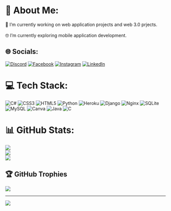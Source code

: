 # 💫 About Me:
🔭 I’m currently working on web application projects and web 3.0 prjects.<br><br>🤓 I’m currently exploring mobile application development.<br>


## 🌐 Socials:
[![Discord](https://img.shields.io/badge/Discord-%237289DA.svg?logo=discord&logoColor=white)](https://discord.gg/꧁尺ＥＥ-ＴเҜ꧂#9690) [![Facebook](https://img.shields.io/badge/Facebook-%231877F2.svg?logo=Facebook&logoColor=white)](https://facebook.com/ree.tik777) [![Instagram](https://img.shields.io/badge/Instagram-%23E4405F.svg?logo=Instagram&logoColor=white)](https://instagram.com/ree_teek) [![LinkedIn](https://img.shields.io/badge/LinkedIn-%230077B5.svg?logo=linkedin&logoColor=white)](https://linkedin.com/in/ritik-gaire) 

# 💻 Tech Stack:
![C#](https://img.shields.io/badge/c%23-%23239120.svg?style=for-the-badge&logo=c-sharp&logoColor=white) ![CSS3](https://img.shields.io/badge/css3-%231572B6.svg?style=for-the-badge&logo=css3&logoColor=white) ![HTML5](https://img.shields.io/badge/html5-%23E34F26.svg?style=for-the-badge&logo=html5&logoColor=white) ![Python](https://img.shields.io/badge/python-3670A0?style=for-the-badge&logo=python&logoColor=ffdd54) ![Heroku](https://img.shields.io/badge/heroku-%23430098.svg?style=for-the-badge&logo=heroku&logoColor=white) ![Django](https://img.shields.io/badge/django-%23092E20.svg?style=for-the-badge&logo=django&logoColor=white) ![Nginx](https://img.shields.io/badge/nginx-%23009639.svg?style=for-the-badge&logo=nginx&logoColor=white) ![SQLite](https://img.shields.io/badge/sqlite-%2307405e.svg?style=for-the-badge&logo=sqlite&logoColor=white) ![MySQL](https://img.shields.io/badge/mysql-%2300f.svg?style=for-the-badge&logo=mysql&logoColor=white) ![Canva](https://img.shields.io/badge/Canva-%2300C4CC.svg?style=for-the-badge&logo=Canva&logoColor=white) ![Java](https://img.shields.io/badge/java-%23ED8B00.svg?style=for-the-badge&logo=java&logoColor=white) ![C](https://img.shields.io/badge/c-%2300599C.svg?style=for-the-badge&logo=c&logoColor=white)
# 📊 GitHub Stats:
![](https://github-readme-stats.vercel.app/api?username=ritik123gaire&theme=dark&hide_border=false&include_all_commits=true&count_private=true)<br/>
![](https://github-readme-streak-stats.herokuapp.com/?user=ritik123gaire&theme=dark&hide_border=false)<br/>
![](https://github-readme-stats.vercel.app/api/top-langs/?username=ritik123gaire&theme=dark&hide_border=false&include_all_commits=true&count_private=true&layout=compact)

## 🏆 GitHub Trophies
![](https://github-profile-trophy.vercel.app/?username=ritik123gaire&theme=radical&no-frame=false&no-bg=true&margin-w=4)


---
[![](https://visitcount.itsvg.in/api?id=ritik123gaire&icon=0&color=0)](https://visitcount.itsvg.in)

<!-- Proudly created with GPRM ( https://gprm.itsvg.in ) -->
